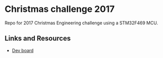 # Christmas challenge 2017

Repo for 2017 Christmas Engineering challenge using a STM32F469 MCU.

## Links and Resources

* [Dev board](https://www.st.com/en/evaluation-tools/32f469idiscovery.html)
